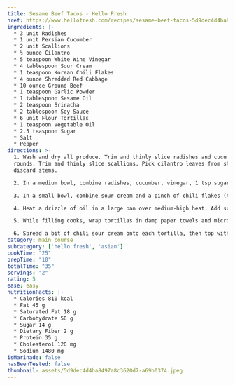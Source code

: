 ```yaml
---
title: Sesame Beef Tacos - Hello Fresh
href: https://www.hellofresh.com/recipes/sesame-beef-tacos-5d9dec4d4ba8497a8c3620d7
ingredients: |-
  * 3 unit Radishes
  * 1 unit Persian Cucumber
  * 2 unit Scallions
  * ¼ ounce Cilantro
  * 5 teaspoon White Wine Vinegar
  * 4 tablespoon Sour Cream
  * 1 teaspoon Korean Chili Flakes
  * 4 ounce Shredded Red Cabbage
  * 10 ounce Ground Beef
  * 1 teaspoon Garlic Powder
  * 1 tablespoon Sesame Oil
  * 2 teaspoon Sriracha
  * 2 tablespoon Soy Sauce
  * 6 unit Flour Tortillas
  * 1 teaspoon Vegetable Oil
  * 2.5 teaspoon Sugar
  * Salt
  * Pepper
directions: >-
  1. Wash and dry all produce. Trim and thinly slice radishes and cucumber into
  rounds. Trim and thinly slice scallions. Pick cilantro leaves from stems;
  discard stems.

  2. In a medium bowl, combine radishes, cucumber, vinegar, 1 tsp sugar (2 tsp for 4 servings), and a pinch of salt and pepper. Taste and add a pinch more sugar if you like a sweeter pickle. Set aside, stirring occasionally, until ready to serve.

  3. In a small bowl, combine sour cream and a pinch of chili flakes (taste and add more from there if desired; save a little for steps 4 and 6). Season with salt and pepper.

  4. Heat a drizzle of oil in a large pan over medium-high heat. Add scallions and cabbage; season with salt and pepper. Cook, stirring, until softened, 4-5 minutes. Add beef, garlic powder, and 1 tsp sugar (2 tsp for 4 servings). Cook, breaking up meat into pieces, until browned and cooked through, 4-5 minutes. Stir in sesame oil, half the soy sauce (use all for 4), half the sriracha, and a pinch of chili flakes to taste. Taste and season with salt, pepper, and up to ½ tsp more sugar.

  5. While filling cooks, wrap tortillas in damp paper towels and microwave until warm and pliable, 30 seconds.

  6. Spread a bit of chili sour cream onto each tortilla, then top with filling, a bit of pickled veggies, cilantro, and as much remaining sriracha and chili flakes as you like. Serve with any remaining pickled veggies on the side.
category: main course
subcategory: ['hello fresh', 'asian']
cookTime: "25"
prepTime: "10"
totalTime: "35"
servings: "2"
rating: 5
ease: easy
nutritionFacts: |-
  * Calories 810 kcal
  * Fat 45 g
  * Saturated Fat 18 g
  * Carbohydrate 50 g
  * Sugar 14 g
  * Dietary Fiber 2 g
  * Protein 35 g
  * Cholesterol 120 mg
  * Sodium 1480 mg
isMarinade: false
hasBeenTested: false
thumbnail: assets/5d9dec4d4ba8497a8c3620d7-a69b0374.jpeg
---
```

